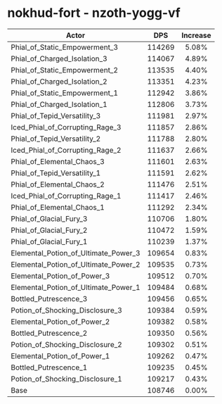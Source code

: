 # nokhud-fort - nzoth-yogg-vf
| Actor | DPS | Increase |
|---|:---:|:---:|
|Phial_of_Static_Empowerment_3|114269|5.08%|
|Phial_of_Charged_Isolation_3|114067|4.89%|
|Phial_of_Static_Empowerment_2|113535|4.40%|
|Phial_of_Charged_Isolation_2|113351|4.23%|
|Phial_of_Static_Empowerment_1|112942|3.86%|
|Phial_of_Charged_Isolation_1|112806|3.73%|
|Phial_of_Tepid_Versatility_3|111981|2.97%|
|Iced_Phial_of_Corrupting_Rage_3|111857|2.86%|
|Phial_of_Tepid_Versatility_2|111788|2.80%|
|Iced_Phial_of_Corrupting_Rage_2|111637|2.66%|
|Phial_of_Elemental_Chaos_3|111601|2.63%|
|Phial_of_Tepid_Versatility_1|111591|2.62%|
|Phial_of_Elemental_Chaos_2|111476|2.51%|
|Iced_Phial_of_Corrupting_Rage_1|111417|2.46%|
|Phial_of_Elemental_Chaos_1|111292|2.34%|
|Phial_of_Glacial_Fury_3|110706|1.80%|
|Phial_of_Glacial_Fury_2|110472|1.59%|
|Phial_of_Glacial_Fury_1|110239|1.37%|
|Elemental_Potion_of_Ultimate_Power_3|109654|0.83%|
|Elemental_Potion_of_Ultimate_Power_2|109535|0.73%|
|Elemental_Potion_of_Power_3|109512|0.70%|
|Elemental_Potion_of_Ultimate_Power_1|109484|0.68%|
|Bottled_Putrescence_3|109456|0.65%|
|Potion_of_Shocking_Disclosure_3|109384|0.59%|
|Elemental_Potion_of_Power_2|109382|0.58%|
|Bottled_Putrescence_2|109350|0.56%|
|Potion_of_Shocking_Disclosure_2|109302|0.51%|
|Elemental_Potion_of_Power_1|109262|0.47%|
|Bottled_Putrescence_1|109235|0.45%|
|Potion_of_Shocking_Disclosure_1|109217|0.43%|
|Base|108746|0.00%|
